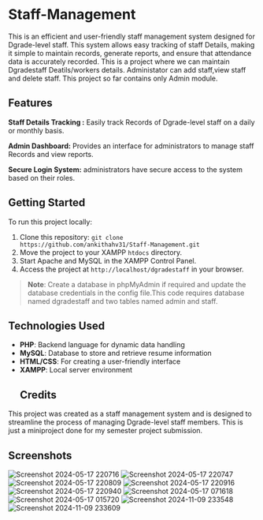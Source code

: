 # Staff-Management
This is an efficient and user-friendly staff management system designed for Dgrade-level staff. This system allows easy tracking of staff Details, making it simple to maintain records, generate reports, and ensure that attendance data is accurately recorded.
This is a project where we can maintain Dgradestaff Deatils/workers details.
Administator can add staff,view staff and delete staff.
This project so far contains only Admin module.

## Features
**Staff Details Tracking :** Easily track Records of Dgrade-level staff on a daily or monthly basis.

**Admin Dashboard:** Provides an interface for administrators to manage staff Records and view reports.

**Secure Login System:** administrators have secure access to the system based on their roles.

## Getting Started

To run this project locally:
1. Clone this repository: `git clone https://github.com/ankithahv31/Staff-Management.git`
2. Move the project to your XAMPP `htdocs` directory.
3. Start Apache and MySQL in the XAMPP Control Panel.
4. Access the project at `http://localhost/dgradestaff` in your browser.

> **Note**: Create a database in phpMyAdmin if required and update the database credentials in the config file.This code requires database named dgradestaff and two tables named admin and staff.
## Technologies Used
- **PHP**: Backend language for dynamic data handling
- **MySQL**: Database to store and retrieve resume information
- **HTML/CSS**: For creating a user-friendly interface
- **XAMPP**: Local server environment
  ## Credits
This project was created as a staff management system and is designed to streamline the process of managing Dgrade-level staff members.
This is just a miniproject done for my semester project submission.

## Screenshots
![Screenshot 2024-05-17 220716](https://github.com/user-attachments/assets/5dac9417-7e47-4cd8-ae08-4095078c851a)
![Screenshot 2024-05-17 220747](https://github.com/user-attachments/assets/2b55cdfa-0a79-4b04-802a-013e976f5e50)
![Screenshot 2024-05-17 220809](https://github.com/user-attachments/assets/f9491bd8-1d17-424a-9661-5cae241975f6)
![Screenshot 2024-05-17 220916](https://github.com/user-attachments/assets/3992fae5-e933-4d83-8e8a-d39678d4f635)
![Screenshot 2024-05-17 220940](https://github.com/user-attachments/assets/110cac1d-4b7b-40ea-a0bb-651c6b3a891f)
![Screenshot 2024-05-17 071618](https://github.com/user-attachments/assets/b599d5e1-aa68-424d-a1b8-23955013e799)
![Screenshot 2024-05-17 015720](https://github.com/user-attachments/assets/29051b39-78c8-44d1-8a40-ff9aa7964da3)
![Screenshot 2024-11-09 233548](https://github.com/user-attachments/assets/81b09cc2-bbb1-40bd-9cd6-841fb00e0988)
![Screenshot 2024-11-09 233609](https://github.com/user-attachments/assets/c7d730e9-0c17-49f3-8e20-c7984a646798)

